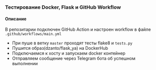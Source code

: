 ### Тестирование Docker, Flask и GitHub Workflow
#### Описание
В репозитарии подключен GitHub Action и настроен workflow в файле `.github/workflows/main.yml`
- При пуше в ветку `master` проходят тесты flake8 и `tests.py`
- Пушится образ(dzanto/flask_ya) на DockerHub
- Подключаемся к хосту и запускаем docker контейнер
- Отправляем сообщение через Telegram бота об успешном выполнении
